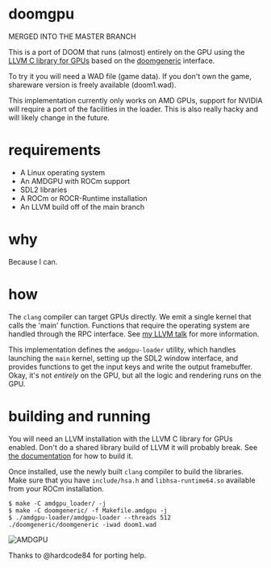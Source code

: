 # doomgpu

MERGED INTO THE MASTER BRANCH

This is a port of DOOM that runs (almost) entirely on the GPU using the [LLVM C
library for GPUs](https://libc.llvm.org/gpu/) based on the
[doomgeneric](https://github.com/ozkl/doomgeneric) interface.

To try it you will need a WAD file (game data). If you don't own the game,
shareware version is freely available (doom1.wad).

This implementation currently only works on AMD GPUs, support for NVIDIA will
require a port of the facilities in the loader. This is also really hacky and
will likely change in the future.

# requirements

* A Linux operating system
* An AMDGPU with ROCm support
* SDL2 libraries
* A ROCm or ROCR-Runtime installation
* An LLVM build off of the main branch

# why

Because I can.

# how

The `clang` compiler can target GPUs directly. We emit a single kernel that
calls the 'main' function. Functions that require the operating system are
handled through the RPC interface. See [my LLVM
talk](https://www.youtube.com/watch?v=_LLGc48GYHc) for more information.

This implementation defines the `amdgpu-loader` utility, which handles launching
the `main` kernel, setting up the SDL2 window interface, and provides functions
to get the input keys and write the output framebuffer. Okay, it's not
*entirely* on the GPU, but all the logic and rendering runs on the GPU.

# building and running

You will need an LLVM installation with the LLVM C library for GPUs enabled.
Don't do a shared library build of LLVM it will probably break. See [the
documentation](https://libc.llvm.org/gpu/building.html#standard-runtimes-build)
for how to build it.

Once installed, use the newly built `clang` compiler to build the libraries.
Make sure that you have `include/hsa.h` and `libhsa-runtime64.so` available from
your ROCm installation.

```console
$ make -C amdgpu_loader/ -j
$ make -C doomgeneric/ -f Makefile.amdgpu -j
$ ./amdgpu-loader/amdgpu-loader --threads 512 ./doomgeneric/doomgeneric -iwad doom1.wad
```

![AMDGPU](screenshots/amdgpu.png)

Thanks to @hardcode84 for porting help.
